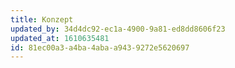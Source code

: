 ```yaml
---
title: Konzept
updated_by: 34d4dc92-ec1a-4900-9a81-ed8dd8606f23
updated_at: 1610635481
id: 81ec00a3-a4ba-4aba-a943-9272e5620697
---
```

